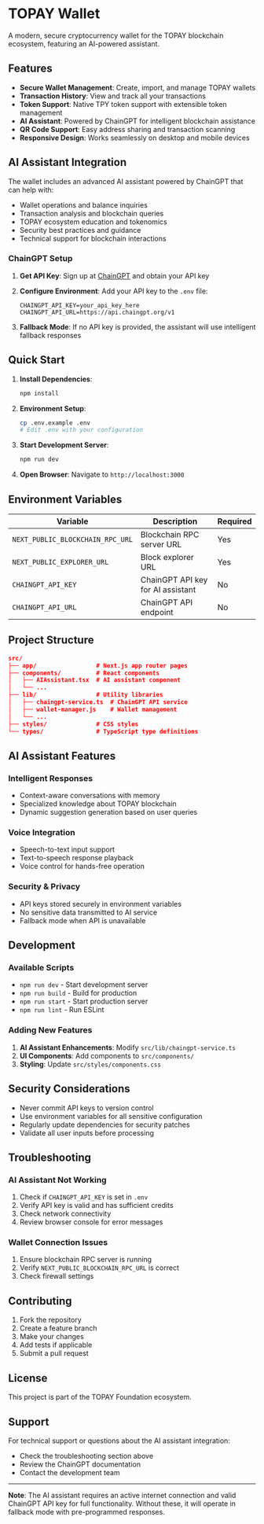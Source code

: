 # TOPAY Wallet

A modern, secure cryptocurrency wallet for the TOPAY blockchain ecosystem, featuring an AI-powered assistant.

## Features

- **Secure Wallet Management**: Create, import, and manage TOPAY wallets
- **Transaction History**: View and track all your transactions
- **Token Support**: Native TPY token support with extensible token management
- **AI Assistant**: Powered by ChainGPT for intelligent blockchain assistance
- **QR Code Support**: Easy address sharing and transaction scanning
- **Responsive Design**: Works seamlessly on desktop and mobile devices

## AI Assistant Integration

The wallet includes an advanced AI assistant powered by ChainGPT that can help with:

- Wallet operations and balance inquiries
- Transaction analysis and blockchain queries
- TOPAY ecosystem education and tokenomics
- Security best practices and guidance
- Technical support for blockchain interactions

### ChainGPT Setup

1. **Get API Key**: Sign up at [ChainGPT](https://chaingpt.org/) and obtain your API key
2. **Configure Environment**: Add your API key to the `.env` file:

   ```env
   CHAINGPT_API_KEY=your_api_key_here
   CHAINGPT_API_URL=https://api.chaingpt.org/v1
   ```

3. **Fallback Mode**: If no API key is provided, the assistant will use intelligent fallback responses

## Quick Start

1. **Install Dependencies**:

   ```bash
   npm install
   ```

2. **Environment Setup**:

   ```bash
   cp .env.example .env
   # Edit .env with your configuration
   ```

3. **Start Development Server**:

   ```bash
   npm run dev
   ```

4. **Open Browser**: Navigate to `http://localhost:3000`

## Environment Variables

| Variable | Description | Required |
|----------|-------------|----------|
| `NEXT_PUBLIC_BLOCKCHAIN_RPC_URL` | Blockchain RPC server URL | Yes |
| `NEXT_PUBLIC_EXPLORER_URL` | Block explorer URL | Yes |
| `CHAINGPT_API_KEY` | ChainGPT API key for AI assistant | No |
| `CHAINGPT_API_URL` | ChainGPT API endpoint | No |

## Project Structure

```json
src/
├── app/                 # Next.js app router pages
├── components/          # React components
│   ├── AIAssistant.tsx  # AI assistant component
│   └── ...
├── lib/                 # Utility libraries
│   ├── chaingpt-service.ts  # ChainGPT API service
│   ├── wallet-manager.js    # Wallet management
│   └── ...
├── styles/              # CSS styles
└── types/               # TypeScript type definitions
```

## AI Assistant Features

### Intelligent Responses

- Context-aware conversations with memory
- Specialized knowledge about TOPAY blockchain
- Dynamic suggestion generation based on user queries

### Voice Integration

- Speech-to-text input support
- Text-to-speech response playback
- Voice control for hands-free operation

### Security & Privacy

- API keys stored securely in environment variables
- No sensitive data transmitted to AI service
- Fallback mode when API is unavailable

## Development

### Available Scripts

- `npm run dev` - Start development server
- `npm run build` - Build for production
- `npm run start` - Start production server
- `npm run lint` - Run ESLint

### Adding New Features

1. **AI Assistant Enhancements**: Modify `src/lib/chaingpt-service.ts`
2. **UI Components**: Add components to `src/components/`
3. **Styling**: Update `src/styles/components.css`

## Security Considerations

- Never commit API keys to version control
- Use environment variables for all sensitive configuration
- Regularly update dependencies for security patches
- Validate all user inputs before processing

## Troubleshooting

### AI Assistant Not Working

1. Check if `CHAINGPT_API_KEY` is set in `.env`
2. Verify API key is valid and has sufficient credits
3. Check network connectivity
4. Review browser console for error messages

### Wallet Connection Issues

1. Ensure blockchain RPC server is running
2. Verify `NEXT_PUBLIC_BLOCKCHAIN_RPC_URL` is correct
3. Check firewall settings

## Contributing

1. Fork the repository
2. Create a feature branch
3. Make your changes
4. Add tests if applicable
5. Submit a pull request

## License

This project is part of the TOPAY Foundation ecosystem.

## Support

For technical support or questions about the AI assistant integration:

- Check the troubleshooting section above
- Review the ChainGPT documentation
- Contact the development team

---

**Note**: The AI assistant requires an active internet connection and valid ChainGPT API key for full functionality. Without these, it will operate in fallback mode with pre-programmed responses.

